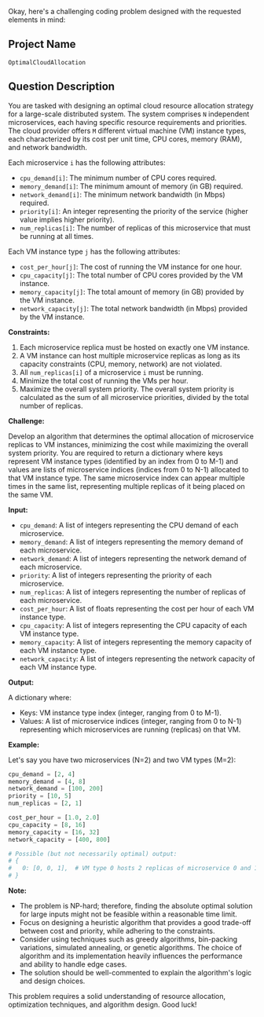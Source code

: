 Okay, here's a challenging coding problem designed with the requested elements in mind:

## Project Name

`OptimalCloudAllocation`

## Question Description

You are tasked with designing an optimal cloud resource allocation strategy for a large-scale distributed system. The system comprises `N` independent microservices, each having specific resource requirements and priorities. The cloud provider offers `M` different virtual machine (VM) instance types, each characterized by its cost per unit time, CPU cores, memory (RAM), and network bandwidth.

Each microservice `i` has the following attributes:

*   `cpu_demand[i]`: The minimum number of CPU cores required.
*   `memory_demand[i]`: The minimum amount of memory (in GB) required.
*   `network_demand[i]`: The minimum network bandwidth (in Mbps) required.
*   `priority[i]`: An integer representing the priority of the service (higher value implies higher priority).
*   `num_replicas[i]`: The number of replicas of this microservice that must be running at all times.

Each VM instance type `j` has the following attributes:

*   `cost_per_hour[j]`: The cost of running the VM instance for one hour.
*   `cpu_capacity[j]`: The total number of CPU cores provided by the VM instance.
*   `memory_capacity[j]`: The total amount of memory (in GB) provided by the VM instance.
*   `network_capacity[j]`: The total network bandwidth (in Mbps) provided by the VM instance.

**Constraints:**

1.  Each microservice replica must be hosted on exactly one VM instance.
2.  A VM instance can host multiple microservice replicas as long as its capacity constraints (CPU, memory, network) are not violated.
3.  All `num_replicas[i]` of a microservice `i` must be running.
4.  Minimize the total cost of running the VMs per hour.
5.  Maximize the overall system priority. The overall system priority is calculated as the sum of all microservice priorities, divided by the total number of replicas.

**Challenge:**

Develop an algorithm that determines the optimal allocation of microservice replicas to VM instances, minimizing the cost while maximizing the overall system priority. You are required to return a dictionary where keys represent VM instance types (identified by an index from 0 to M-1) and values are lists of microservice indices (indices from 0 to N-1) allocated to that VM instance type. The same microservice index can appear multiple times in the same list, representing multiple replicas of it being placed on the same VM.

**Input:**

*   `cpu_demand`: A list of integers representing the CPU demand of each microservice.
*   `memory_demand`: A list of integers representing the memory demand of each microservice.
*   `network_demand`: A list of integers representing the network demand of each microservice.
*   `priority`: A list of integers representing the priority of each microservice.
*   `num_replicas`: A list of integers representing the number of replicas of each microservice.
*   `cost_per_hour`: A list of floats representing the cost per hour of each VM instance type.
*   `cpu_capacity`: A list of integers representing the CPU capacity of each VM instance type.
*   `memory_capacity`: A list of integers representing the memory capacity of each VM instance type.
*   `network_capacity`: A list of integers representing the network capacity of each VM instance type.

**Output:**

A dictionary where:

*   Keys: VM instance type index (integer, ranging from 0 to M-1).
*   Values: A list of microservice indices (integer, ranging from 0 to N-1) representing which microservices are running (replicas) on that VM.

**Example:**

Let's say you have two microservices (N=2) and two VM types (M=2):

```python
cpu_demand = [2, 4]
memory_demand = [4, 8]
network_demand = [100, 200]
priority = [10, 5]
num_replicas = [2, 1]

cost_per_hour = [1.0, 2.0]
cpu_capacity = [8, 16]
memory_capacity = [16, 32]
network_capacity = [400, 800]

# Possible (but not necessarily optimal) output:
# {
#   0: [0, 0, 1],  # VM type 0 hosts 2 replicas of microservice 0 and 1 replica of microservice 1
# }
```

**Note:**

*   The problem is NP-hard; therefore, finding the absolute optimal solution for large inputs might not be feasible within a reasonable time limit.
*   Focus on designing a heuristic algorithm that provides a good trade-off between cost and priority, while adhering to the constraints.
*   Consider using techniques such as greedy algorithms, bin-packing variations, simulated annealing, or genetic algorithms. The choice of algorithm and its implementation heavily influences the performance and ability to handle edge cases.
*   The solution should be well-commented to explain the algorithm's logic and design choices.

This problem requires a solid understanding of resource allocation, optimization techniques, and algorithm design. Good luck!
